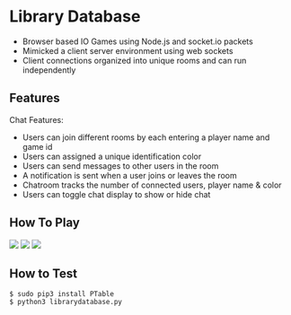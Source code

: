 # Library Database

- Browser based IO Games using Node.js and socket.io packets 
- Mimicked a client server environment using web sockets 
- Client connections organized into unique rooms and can run independently

## Features

Chat Features:
- Users can join different rooms by each entering a player name and game id
- Users can assigned a unique identification color
- Users can send messages to other users in the room
- A notification is sent when a user joins or leaves the room
- Chatroom tracks the number of connected users, player name & color 
- Users can toggle chat display to show or hide chat


## How To Play

![](public/img/listitems.jpg)
![](public/img/listperons.jpg)
![](public/img/returnbook.jpg)


## How to Test

```
$ sudo pip3 install PTable
$ python3 librarydatabase.py
```




